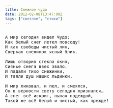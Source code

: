 ```yaml
---
title: Снежное чудо
date: 2012-02-08T13:47:00Z
tags: ["светлое", "стихи"]
---
```


<pre>

А мир сегодня видел Чудо:
Как белый снег летел повсюду!
И как свободы чистый лик,
Сверкал снежинок ясный блик.

Лишь отворив стекла окно,
Сиянье снега ввех звало.
И падали тихо снежинки,
И таяли душ наших льдинки.

И мир ликовал, и пел, и смеялся,
Он в верности свету сегодня признался…
А снег всё искрит, пылая надеждой,
Такой же всё белый и чистый, как прежде!

</pre>